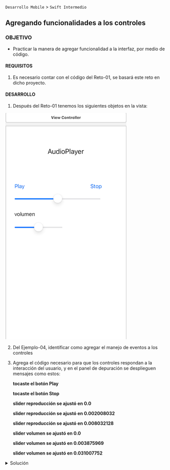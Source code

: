 `Desarrollo Mobile` > `Swift Intermedio` 
	

## Agregando funcionalidades a los controles

### OBJETIVO 

- Practicar la manera de agregar funcionalidad a la interfaz, por medio de código.

#### REQUISITOS 

1. Es necesario contar con el código del Reto-01, se basará este reto en dicho proyecto.

#### DESARROLLO

1. Después del Reto-01 tenemos los siguientes objetos en la vista:

![](0.png)

2. Del Ejemplo-04, identificar como agregar el manejo de eventos a los controles

3. Agrega el código necesario para que los controles respondan a la interacción del usuario, y en el panel de depuración se desplieguen mensajes como estos:

   **tocaste el botón Play**

   **tocaste el botón Stop**

   **slider reproducción se ajustó en 0.0**

   **slider reproducción se ajustó en 0.002008032**

   **slider reproducción se ajustó en 0.008032128**

   **slider volumen se ajustó en 0.0**

   **slider volumen se ajustó en 0.003875969**

   **slider volumen se ajustó en 0.031007752**

<details>
	<summary>Solución</summary>
	<p> La clase MapLocation agrupa la funcionalidad de agregar Annotations, trazar ruta entre puntos, calcular regiones, renderizar y los parámetros para solicitar la polilínea de la ruta.</p>

```
		/** 1. Agrega estos métodos a la clase **/
		
		@objc func botonPlayTouch(_ sender:UIButton!) {
        print("tocaste el botón Play")
    }
    
    @objc func botonStopTouch(_ sender:UIButton!) {
        print("tocaste el botón Stop")
    }
    @objc func slider1Touch(_ sender:UISlider!) {
        print("slider reproducción se ajustó en \(sender.value)")
    }
    
    @objc func slider2Touch(_ sender:UISlider!) {
        print("slider volumen se ajustó en \(sender.value)")
    }
    
		/**  2. En el método viewDidLoad, después de crear los objetos, agrega estas líneas de código: **/
		
		b1.addTarget(self, action: #selector(self.botonPlayTouch(_:)), for: .touchUpInside)
		b2.addTarget(self, action: #selector(self.botonStopTouch(_:)), for: .touchUpInside)
		s1.addTarget(self, action: #selector(self.slider1Touch(_:)), for: .valueChanged)
		s2.addTarget(self, action: #selector(self.slider2Touch(_:)), for: .valueChanged)
		
```

</details> 
